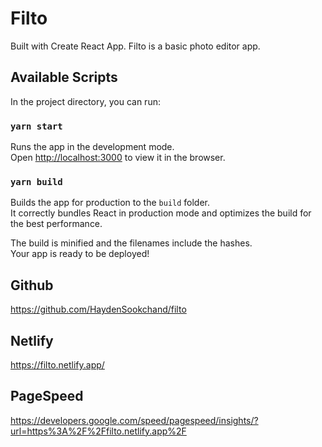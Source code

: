# Filto

Built with Create React App. Filto is a basic photo editor app.

## Available Scripts

In the project directory, you can run:

### `yarn start`

Runs the app in the development mode.\
Open [http://localhost:3000](http://localhost:3000) to view it in the browser.

### `yarn build`

Builds the app for production to the `build` folder.\
It correctly bundles React in production mode and optimizes the build for the best performance.

The build is minified and the filenames include the hashes.\
Your app is ready to be deployed!

## Github

https://github.com/HaydenSookchand/filto

## Netlify

https://filto.netlify.app/

## PageSpeed

https://developers.google.com/speed/pagespeed/insights/?url=https%3A%2F%2Ffilto.netlify.app%2F
